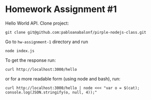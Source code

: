 # Homework Assignment #1

Hello World API. Clone project:

```
git clone git@github.com:pabloanabalonf/pirple-nodejs-class.git
```

Go to `hw-assignment-1` directory and run

```
node index.js
```

To get the response run:

```
curl http://localhost:3000/hello
```

or for a more readable form (using node and bash), run:

```
curl http://localhost:3000/hello | node <<< "var o = $(cat); console.log(JSON.stringify(o, null, 4));"
```